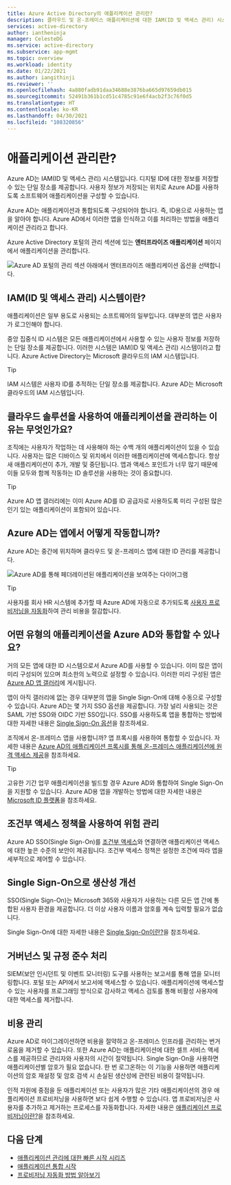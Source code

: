 ```yaml
---
title: Azure Active Directory의 애플리케이션 관리란?
description: 클라우드 및 온-프레미스 애플리케이션에 대한 IAM(ID 및 액세스 관리) 시스템으로 Azure AD(Active Directory)를 사용하는 개요입니다.
services: active-directory
author: iantheninja
manager: CelesteDG
ms.service: active-directory
ms.subservice: app-mgmt
ms.topic: overview
ms.workload: identity
ms.date: 01/22/2021
ms.author: iangithinji
ms.reviewer: ''
ms.openlocfilehash: 4a880fadb91daa34688e3876ba665d97659db015
ms.sourcegitcommit: 52491b361b1cd51c4785c91e6f4acb2f3c76f0d5
ms.translationtype: HT
ms.contentlocale: ko-KR
ms.lasthandoff: 04/30/2021
ms.locfileid: "108320856"
---
```

# <a name="what-is-application-management"></a>애플리케이션 관리란?

Azure AD는 IAM(ID 및 액세스 관리) 시스템입니다. 디지털 ID에 대한 정보를 저장할 수 있는 단일 장소를 제공합니다. 사용자 정보가 저장되는 위치로 Azure AD를 사용하도록 소프트웨어 애플리케이션을 구성할 수 있습니다. 

Azure AD는 애플리케이션과 통합되도록 구성되어야 합니다. 즉, ID용으로 사용하는 앱을 알아야 합니다. Azure AD에서 이러한 앱을 인식하고 이를 처리하는 방법을 애플리케이션 관리라고 합니다.

Azure Active Directory 포털의 관리 섹션에 있는 **엔터프라이즈 애플리케이션** 페이지에서 애플리케이션을 관리합니다.

![Azure AD 포털의 관리 섹션 아래에서 엔터프라이즈 애플리케이션 옵션을 선택합니다.](media/what-is-application-management/enterprise-applications-in-nav.png)

## <a name="what-is-an-identity-and-access-management-iam-system"></a>IAM(ID 및 액세스 관리) 시스템이란?
애플리케이션은 일부 용도로 사용되는 소프트웨어의 일부입니다. 대부분의 앱은 사용자가 로그인해야 합니다.

중앙 집중식 ID 시스템은 모든 애플리케이션에서 사용할 수 있는 사용자 정보를 저장하는 단일 장소를 제공합니다. 이러한 시스템은 IAM(ID 및 액세스 관리) 시스템이라고 합니다. Azure Active Directory는 Microsoft 클라우드의 IAM 시스템입니다.

>[!TIP]
>IAM 시스템은 사용자 ID를 추적하는 단일 장소를 제공합니다. Azure AD는 Microsoft 클라우드의 IAM 시스템입니다.

## <a name="why-manage-applications-with-a-cloud-solution"></a>클라우드 솔루션을 사용하여 애플리케이션을 관리하는 이유는 무엇인가요?

조직에는 사용자가 작업하는 데 사용해야 하는 수백 개의 애플리케이션이 있을 수 있습니다. 사용자는 많은 디바이스 및 위치에서 이러한 애플리케이션에 액세스합니다. 항상 새 애플리케이션이 추가, 개발 및 중단됩니다. 앱과 액세스 포인트가 너무 많기 때문에 이들 모두와 함께 작동하는 ID 솔루션을 사용하는 것이 중요합니다.

>[!TIP]
>Azure AD 앱 갤러리에는 이미 Azure AD를 ID 공급자로 사용하도록 미리 구성된 많은 인기 있는 애플리케이션이 포함되어 있습니다.

## <a name="how-does-azure-ad-work-with-apps"></a>Azure AD는 앱에서 어떻게 작동합니까?

Azure AD는 중간에 위치하며 클라우드 및 온-프레미스 앱에 대한 ID 관리를 제공합니다. 

![Azure AD를 통해 페더레이션된 애플리케이션을 보여주는 다이어그램](media/what-is-application-management/app-management-overview.png)

>[!TIP]
>사용자를 회사 HR 시스템에 추가할 때 Azure AD에 자동으로 추가되도록 [사용자 프로비저닝을 자동화](../app-provisioning/user-provisioning.md)하여 관리 비용을 절감합니다. 

## <a name="what-types-of-applications-can-i-integrate-with-azure-ad"></a>어떤 유형의 애플리케이션을 Azure AD와 통합할 수 있나요?

거의 모든 앱에 대한 ID 시스템으로서 Azure AD를 사용할 수 있습니다. 이미 많은 앱이 미리 구성되어 있으며 최소한의 노력으로 설정할 수 있습니다. 이러한 미리 구성된 앱은 [Azure AD 앱 갤러리](/azure/active-directory/saas-apps/)에 게시됩니다. 

앱이 아직 갤러리에 없는 경우 대부분의 앱을 Single Sign-On에 대해 수동으로 구성할 수 있습니다. Azure AD는 몇 가지 SSO 옵션을 제공합니다. 가장 널리 사용되는 것은 SAML 기반 SSO와 OIDC 기반 SSO입니다. SSO를 사용하도록 앱을 통합하는 방법에 대한 자세한 내용은 [Single Sign-On 옵션](sso-options.md)을 참조하세요. 

조직에서 온-프레미스 앱을 사용합니까? 앱 프록시를 사용하여 통합할 수 있습니다. 자세한 내용은 [Azure AD의 애플리케이션 프록시를 통해 온-프레미스 애플리케이션에 원격 액세스 제공](../app-proxy/application-proxy.md)을 참조하세요.

>[!TIP]
>고유한 기간 업무 애플리케이션을 빌드할 경우 Azure AD와 통합하여 Single Sign-On을 지원할 수 있습니다. Azure AD용 앱을 개발하는 방법에 대한 자세한 내용은 [Microsoft ID 플랫폼](..//develop/v2-overview.md)을 참조하세요.

## <a name="manage-risk-with-conditional-access-policies"></a>조건부 액세스 정책을 사용하여 위험 관리

Azure AD SSO(Single Sign-On)를 [조건부 액세스](../conditional-access/concept-conditional-access-cloud-apps.md)와 연결하면 애플리케이션 액세스에 대한 높은 수준의 보안이 제공됩니다. 조건부 액세스 정책은 설정한 조건에 따라 앱을 세부적으로 제어할 수 있습니다. 

## <a name="improve-productivity-with-single-sign-on"></a>Single Sign-On으로 생산성 개선

SSO(Single Sign-On)는 Microsoft 365와 사용자가 사용하는 다른 모든 앱 간에 통합된 사용자 환경을 제공합니다. 더 이상 사용자 이름과 암호를 계속 입력할 필요가 없습니다.

Single Sign-On에 대한 자세한 내용은 [Single Sign-On이란?](what-is-single-sign-on.md)을 참조하세요.

## <a name="address-governance-and-compliance"></a>거버넌스 및 규정 준수 처리

SIEM(보안 인시던트 및 이벤트 모니터링) 도구를 사용하는 보고서를 통해 앱을 모니터링합니다. 포털 또는 API에서 보고서에 액세스할 수 있습니다. 애플리케이션에 액세스할 수 있는 사용자를 프로그래밍 방식으로 감사하고 액세스 검토를 통해 비활성 사용자에 대한 액세스를 제거합니다.

## <a name="manage-costs"></a>비용 관리

Azure AD로 마이그레이션하면 비용을 절약하고 온-프레미스 인프라를 관리하는 번거로움을 제거할 수 있습니다. 또한 Azure AD는 애플리케이션에 대한 셀프 서비스 액세스를 제공하므로 관리자와 사용자의 시간이 절약됩니다. Single Sign-On을 사용하면 애플리케이션별 암호가 필요 없습니다. 한 번 로그온하는 이 기능을 사용하면 애플리케이션의 암호 재설정 및 암호 검색 시 손실된 생산성에 관련된 비용이 절약됩니다.

인적 자원에 중점을 둔 애플리케이션 또는 사용자가 많은 기타 애플리케이션의 경우 애플리케이션 프로비저닝을 사용하면 보다 쉽게 수행할 수 있습니다. 앱 프로비저닝은 사용자를 추가하고 제거하는 프로세스를 자동화합니다. 자세한 내용은 [애플리케이션 프로비저닝이란?](../app-provisioning/user-provisioning.md)을 참조하세요.

## <a name="next-steps"></a>다음 단계

- [애플리케이션 관리에 대한 빠른 시작 시리즈](view-applications-portal.md)
- [애플리케이션 통합 시작](plan-an-application-integration.md)
- [프로비저닝 자동화 방법 알아보기](../app-provisioning/user-provisioning.md)